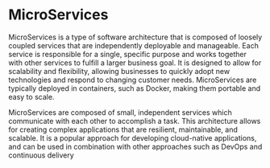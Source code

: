 # MicroServices
MicroServices is a type of software architecture that is composed of loosely coupled services that are independently deployable and manageable. Each service is responsible for a single, specific purpose and works together with other services to fulfill a larger business goal. It is designed to allow for scalability and flexibility, allowing businesses to quickly adopt new technologies and respond to changing customer needs. MicroServices are typically deployed in containers, such as Docker, making them portable and easy to scale.

MicroServices are composed of small, independent services which communicate with each other to accomplish a task. This architecture allows for creating complex applications that are resilient, maintainable, and scalable. It is a popular approach for developing cloud-native applications, and can be used in combination with other approaches such as DevOps and continuous delivery
